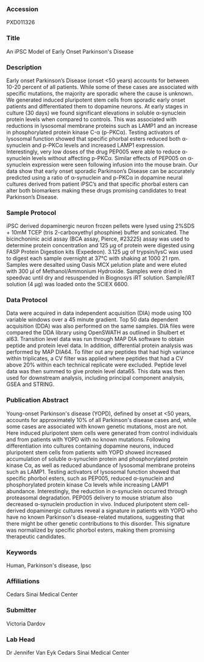 ### Accession
PXD011326

### Title
An iPSC Model of Early Onset Parkinson's Disease

### Description
Early onset Parkinson’s Disease (onset <50 years) accounts for between 10-20 percent of all patients. While some of these cases are associated with specific mutations, the majority are sporadic where the cause is unknown. We generated induced pluripotent stem cells from sporadic early onset patients and differentiated them to dopamine neurons. At early stages in culture (30 days) we found significant elevations in soluble α-synuclein protein levels when compared to controls. This was associated with reductions in lysosomal membrane proteins such as LAMP1 and an increase in phosphorylated protein kinase C-α (p-PKCα). Testing activators of lysosomal function showed that specific phorbal esters reduced both α-synuclein and p-PKCα levels and increased LAMP1 expression. Interestingly, very low doses of the drug PEP005 were able to reduce α-synuclein levels without affecting p-PKCα. Similar effects of PEP005 on α-synuclein expression were seen following infusion into the mouse brain. Our data show that early onset sporadic Parkinson’s Disease can be accurately predicted using a ratio of α-synuclein and p-PKCα in dopamine neural cultures derived from patient iPSC’s and that specific phorbal esters can alter both biomarkers making these drugs promising candidates to treat Parkinson’s Disease.

### Sample Protocol
iPSC derived dopaminergic neuron frozen pellets were lysed using 2%SDS + 10mM TCEP (tris 2-carboxyethyl phosphine) buffer and sonicated. The bicinchoninic acid assay (BCA assay, Pierce, #23225) assay was used to determine protein concentration and 125 μg of protein were digested using FASP Protein Digestion kits (Expedeon). 3.125 μg of trypsin/lysC was used to digest each sample overnight at 37°C with shaking at 1000 21   rpm. Samples were desalted using Oasis MCX μelution plate and were eluted with 300 μl of Methanol/Ammonium Hydroxide. Samples were dried in speedvac until dry and resuspended in Biognosys iRT solution. Sample/iRT solution (4 μg) was loaded onto the SCIEX 6600.

### Data Protocol
Data were acquired in data independent acquisition (DIA) mode using 100 variable windows over a 45 minute gradient. Top 50 data dependent acquisition (DDA) was also performed on the same samples. DIA files were compared the DDA library using OpenSWATH as outlined in Shulbert et al63. Transition level data was run through MAP DIA software to obtain peptide and protein level data. In addition, differential protein analysis was performed by MAP DIA64. To filter out any peptides that had high variance within triplicates, a CV filter was applied where peptides that had a CV above 20% within each technical replicate were excluded. Peptide level data was then summed to give protein level data65. This data was then used for downstream analysis, including principal component analysis, GSEA and STRING.

### Publication Abstract
Young-onset Parkinson's disease (YOPD), defined by onset at &lt;50 years, accounts for approximately 10% of all Parkinson's disease cases and, while some cases are associated with known genetic mutations, most are not. Here induced pluripotent stem cells were generated from control individuals and from patients with YOPD with no known mutations. Following differentiation into cultures containing dopamine neurons, induced pluripotent stem cells from patients with YOPD showed increased accumulation of soluble &#x3b1;-synuclein protein and phosphorylated protein kinase C&#x3b1;, as well as reduced abundance of lysosomal membrane proteins such as LAMP1. Testing activators of lysosomal function showed that specific phorbol esters, such as PEP005, reduced &#x3b1;-synuclein and phosphorylated protein kinase C&#x3b1; levels while increasing LAMP1 abundance. Interestingly, the reduction in &#x3b1;-synuclein occurred through proteasomal degradation. PEP005 delivery to mouse striatum also decreased &#x3b1;-synuclein production in vivo. Induced pluripotent stem cell-derived dopaminergic cultures reveal a signature in patients with YOPD who have no known Parkinson's disease-related mutations, suggesting that there might be other genetic contributions to this disorder. This signature was normalized by specific phorbol esters, making them promising therapeutic candidates.

### Keywords
Human, Parkinson's disease, Ipsc

### Affiliations
Cedars Sinai Medical Center

### Submitter
Victoria Dardov

### Lab Head
Dr Jennifer Van Eyk
Cedars Sinai Medical Center


